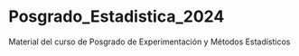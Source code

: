 # Posgrado_Estadistica_2024
Material del curso de Posgrado de Experimentación y Métodos Estadísticos
